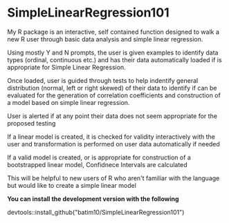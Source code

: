 # SimpleLinearRegression101
My R package is an interactive, self contained function designed to walk a new R user through basic data analysis and simple linear regression.

Using mostly Y and N prompts, the user is given examples to identify data types (ordinal, continuous etc.) and has their data automatically loaded if is appropriate for Simple Linear Regression.

Once loaded, user is guided through tests to help indentify general distribution (normal, left or right skewed) of their data to identify if can be 
evaluated for the generation of correlation coefficients and construction of a model based on simple linear regression. 

User is alerted if at any point their data does not seem appropriate for the proposed testing

If a linear model is created, it is checked for validity interactively with the user and transformation is performed on user data automatically if needed 

If a valid model is created, or is appropriate for construction of a bootstrapped linear model, Confidnece Intervals are calculated 

This will be helpful to new users of R who aren't familiar with the language but would like to create a simple linear model

**You can install the development version with the following**

devtools::install_github("batim10/SimpleLinearRegression101")
